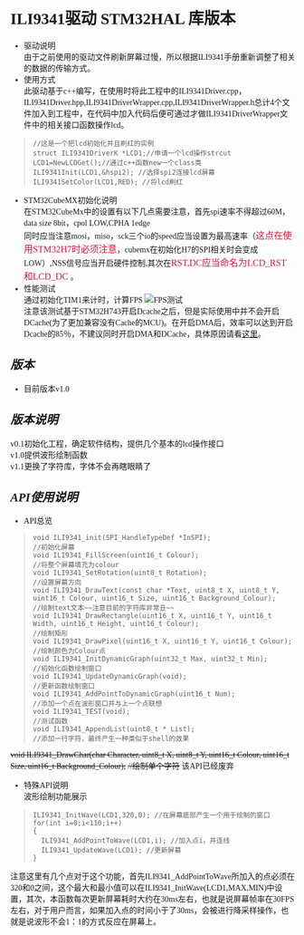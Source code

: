 # <font face="微软雅黑">ILI9341驱动 STM32HAL 库版本
* 驱动说明  
由于之前使用的驱动文件刷新屏幕过慢，所以根据ILI9341手册重新调整了相关的数据的传输方式。
* 使用方式  
 此驱动基于c++编写，在使用时将此工程中的ILI9341Driver.cpp，ILI9341Driver.hpp,ILI9341DriverWrapper.cpp,ILI9341DriverWrapper.h总计4个文件加入到工程中，在代码中加入代码后便可通过才做ILI9341DriverWrapper文件中的相关接口函数操作lcd。 
> ```
> //这是一个把lcd初始化并且刷红的实例
> struct ILI9341DriverK *LCD1;//申请一个lcd操作strcut  
> LCD1=NewLCDGet();//通过c++函数new一个class类  
> ILI9341Init(LCD1,&hspi2); //选择spi2连接lcd屏幕
> ILI9341SetColor(LCD1,RED); //将lcd刷红
> ```
* STM32CubeMX初始化说明  
 在STM32CubeMx中的设置有以下几点需要注意，首先spi速率不得超过60M，data size 8bit，cpol LOW,CPHA 1edge  
 同时应当注意mosi，miso，sck三个io的speed应当设置为最高速率（<font color=#DC143C size=3 face="黑体">这点在使用STM32H7时必须注意</font>，cubemx在初始化H7的SPI相关时会变成LOW）,NSS信号应当开启硬件控制,其次在<font color=#DC143C size=3 face="黑体">RST,DC应当命名为LCD_RST和LCD_DC </font>。
 * 性能测试  
 通过初始化TIM1来计时，计算FPS
 ![FPS测试](https://raw.githubusercontent.com/LIGHT1213/picture/master/FPS.gif)  
 注意该测试基于STM32H743开启Dcache之后，但是实际使用中并不会开启DCache(为了更加兼容没有Cache的MCU)。在开启DMA后，效率可以达到开启Dcache的85％，不建议同时开启DMA和DCache，具体原因请看[这里](http://www.pchmath.top:1234/index.php/2020/06/22/%e8%ae%b0%e5%bd%95%e4%b8%80%e6%ac%a1stm32h743%e4%b8%b2%e5%8f%a3%e4%b8%8d%e5%ae%9a%e9%95%bfdmacache%e5%90%88%e5%b9%b6%e5%ae%9e%e7%8e%b0%e8%bf%87%e7%a8%8b/)。
## *版本*
* 目前版本v1.0 
## *版本说明*
v0.1初始化工程，确定软件结构，提供几个基本的lcd操作接口  
v1.0提供波形绘制函数  
v1.1更换了字符库，字体不会再瞎眼睛了
## *API使用说明*  
* API总览
> ```
> void ILI9341_init(SPI_HandleTypeDef *InSPI);
> //初始化屏幕
> void ILI9341_FillScreen(uint16_t Colour);
> //将整个屏幕填充为colour
> void ILI9341_SetRotation(uint8_t Rotation);
> //设置屏幕方向
>void ILI9341_DrawText(const char *Text, uint8_t X, uint8_t Y, uint16_t Colour, uint16_t Size, uint16_t Background_Colour);
> //绘制text文本~~注意目前的字符库非常丑~~
>void ILI9341_DrawRectangle(uint16_t X, uint16_t Y, uint16_t Width, uint16_t Height, uint16_t Colour);
> //绘制矩形
>void ILI9341_DrawPixel(uint16_t X, uint16_t Y, uint16_t Colour);
> //绘制颜色为Colour点
>void ILI9341_InitDynamicGraph(uint32_t Max, uint32_t Min);
> //初始化函数绘制窗口
>void ILI9341_UpdateDynamicGraph(void);
> //更新函数绘制窗口
>void ILI9341_AddPointToDynamicGraph(uint16_t Num);
> //添加一个点在波形窗口并与上一个点联想
>void ILI9341_TEST(void);
> //测试函数
>void ILI9341_AppendList(uint8_t * List);
> //添加一行字符，最终产生一种类似于shell的效果
> ```  
~~void ILI9341_DrawChar(char Character, uint8_t X, uint8_t Y, uint16_t Colour, uint16_t Size, uint16_t Background_Colour);~~
 ~~//绘制单个字符~~ 该API已经废弃
* 特殊API说明  
  波形绘制功能展示  
> ```
> ILI9341_InitWave(LCD1,320,0); //在屏幕底部产生一个用于绘制的窗口
> for(int i=0;i<110;i++)
>{
>	ILI9341_AddPointToWave(LCD1,i); //加入点i，并连线
>	ILI9341_UpdateWave(LCD1); //更新屏幕
>}
> ```
 注意这里有几个点对于这个功能，首先ILI9341_AddPointToWave所加入的点必须在320和0之间，这个最大和最小值可以在ILI9341_InitWave(LCD1,MAX,MIN)中设置，其次，本函数每次更新屏幕耗时大约在30ms左右，也就是说屏幕帧率在30FPS左右，对于用户而言，如果加入点的时间小于了30ms，会被进行降采样操作，也就是说波形不会1：1的方式反应在屏幕上。

